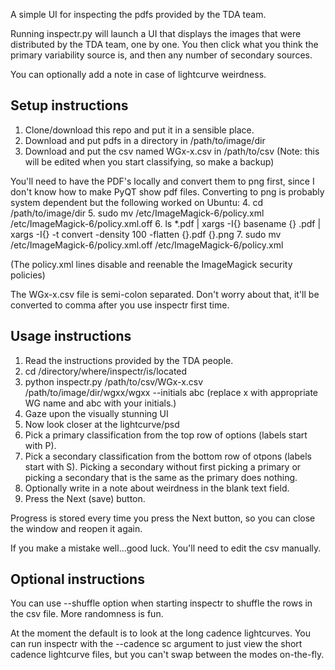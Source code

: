 A simple UI for inspecting the pdfs provided by the TDA team. 

Running inspectr.py will launch a UI that displays the images that were distributed by the TDA team, one by one. You then click what you think the primary variability source is, and then any number of secondary sources. 

You can optionally add a note in case of lightcurve weirdness. 


Setup instructions
------------------
1. Clone/download this repo and put it in a sensible place.
2. Download and put pdfs in a directory in /path/to/image/dir
3. Download and put the csv named WGx-x.csv in /path/to/csv (Note: this will be edited when you start classifying, so make a backup)

You'll need to have the PDF's locally and convert them to png first, since I don't know how to make PyQT show pdf files. Converting to png is probably system dependent but the following worked on Ubuntu:
4. cd /path/to/image/dir
5. sudo mv /etc/ImageMagick-6/policy.xml /etc/ImageMagick-6/policy.xml.off
6. ls *.pdf | xargs -I{} basename {} .pdf | xargs -I{} -t convert -density 100 -flatten {}.pdf {}.png
7. sudo mv /etc/ImageMagick-6/policy.xml.off /etc/ImageMagick-6/policy.xml

(The policy.xml lines disable and reenable the ImageMagick security policies)

The WGx-x.csv file is semi-colon separated. Don't worry about that, it'll be converted to comma after you use inspectr first time.

Usage instructions
------------------
1. Read the instructions provided by the TDA people.
2. cd /directory/where/inspectr/is/located
3. python inspectr.py /path/to/csv/WGx-x.csv /path/to/image/dir/wgxx/wgxx --initials abc (replace x with appropriate WG name and abc with your initials.)
4. Gaze upon the visually stunning UI
5. Now look closer at the lightcurve/psd
6. Pick a primary classification from the top row of options (labels start with P).
7. Pick a secondary classification from the bottom row of otpons (labels start with S). Picking a secondary without first picking a primary or picking a secondary that is the same as the primary does nothing.
8. Optionally write in a note about weirdness in the blank text field.
9. Press the Next (save) button.

Progress is stored every time you press the Next button, so you can close the window and reopen it again. 

If you make a mistake well...good luck. You'll need to edit the csv manually. 

Optional instructions
---------------------
You can use --shuffle option when starting inspectr to shuffle the rows in the csv file. More randomness is fun. 

At the moment the default is to look at the long cadence lightcurves. You can run inspectr with the --cadence sc argument to just view the short cadence lightcurve files, but you can't swap between the modes on-the-fly. 
